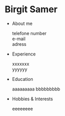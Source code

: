 # Birgit Samer

- About me 
  
  telefone number  
  e-mail   
  adress
  
- Experience

  xxxxxxx  
  yyyyyy
  
- Education

  aaaaaaaaa
  bbbbbbbbb


- Hobbies & Interests

  eeeeeeee  
 
 
